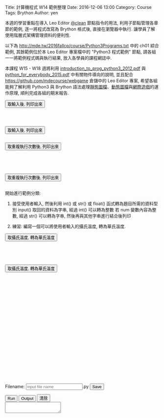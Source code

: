 Title: 計算機程式 W14 範例整理
Date: 2016-12-06 13:00
Category: Course
Tags: Brython
Author: yen

本週的學習重點在導入 Leo Editor <a href="http://leoeditor.com/tutorial-programming.html">@clean</a> 節點指令的用法, 利用子節點管理各章節的範例, 逐一將程式改寫為 Brython 格式後, 直接在瀏覽器中執行. 讓學員了解使用階層式架構管理資料的便利性.

<!-- PELICAN_END_SUMMARY -->

以下為 <a href="http://mde.tw/2016fallcp/course/Python3Programs.txt">http://mde.tw/2016fallcp/course/Python3Programs.txt</a> 中的 ch01 綜合範例, 其餘範例位於本 Leo Editor 專案檔中的 "Python3 程式範例" 節點, 請各組一一將範例程式碼與執行結果, 放入各學員的課程網誌中.

本課程 W15 - W18 週將利用 <a href="./../course/introduction_to_prog_python3_2012.pdf">introduction_to_prog_python3_2012.pdf</a> 與 <a href="./../course/python_for_everybody_2015.pdf">python_for_everybody_2015.pdf</a> 中有關物件導向的說明, 並且配合 <a href="https://github.com/mdecourse/webgame">https://github.com/mdecourse/webgame</a> 倉儲中的 Leo Editor 專案, 希望各組能夠了解利用 Python3 與 Brython 語法處理<a href="http://mde.tw/webgame/bs.html">靜態圖檔</a>、<a href="http://mde.tw/webgame/bunny.html">動態圖檔</a>與<a href="http://mde.tw/webgame/spacewar.html">網際遊戲</a>的運作原理, 順利完成各組的期末報告.

<!-- 導入 FileSaver -->
<script type="text/javascript" src="./../course/FileSaver.min.js"></script>

<!-- 導入 Brython 標準程式庫 -->

<script type="text/javascript" 
    src="https://cdn.rawgit.com/brython-dev/brython/master/www/src/brython_dist.js">
</script>

<!-- 啟動 Brython -->
<script>
window.onload=function(){
brython(1);
}
</script>
<!-- ch01 基本的列印與輸入函式 -->
<script type="text/python3">
from browser import document
from browser import alert

'''
    # 利用 input() 取得使用者輸入, 然後進行資料處理或運算後, 列出結果
    #01-01.py
    print ("Hello World!")
    #01-02.py
    thetext = input("Enter some text ")
    print ("This is what you entered:")
    print (thetext)
    #01-03.py
    # Note that \n within quote marks forces a new line to be printed
    thetext = input("Enter some text\n")
    print ("This is what you entered:")
    print (thetext)
    #01-04.py
    prompt  = "Enter a some text "
    thetext = input(prompt)
    print ("This is what you entered:")
    print (thetext)
'''

def get_input(ev):
    the_input= input("請輸入")
    alert("輸入為:"+str(the_input))

document['ch01'].bind('click',get_input)
</script>
<button id="ch01">取輸入後, 列印出來</button>

<pre class="brush: python">
<script type="text/python3">
from browser import document
from browser import alert

def get_input(ev):
    the_input= input("請輸入")
    alert("輸入為:"+str(the_input))

document['ch01'].bind('click',get_input)
</script>
<button id="ch01">取輸入後, 列印出來</button>
</pre>
<!-- 重複迴圈與 input() 練習 -->

<div id="container"></div>
<script type="text/python3">
from browser import document as doc
from browser import html
container = doc['container']

def numPrint(ev):
    mystring = ""
    num = input("請輸入重複執行次數:")
    #for i in range(1, 11):
    for i in range(1, int(num)+1):
        mystring += str(i) + ": hello mde" + html.BR()
    container <= mystring

doc['w13'].bind('click',numPrint)
</script>
<button id="w13">取重複執行次數後, 列印出來</button>

<pre class="brush: python">
<div id="container"></div>
<script type="text/python3">
from browser import document as doc
from browser import html
# 利用 document 根據 div 標註 id 設為 container 變數
container = doc['container']

# 因為此函式與滑鼠互動, 需要 event 當作輸入
def numPrint(ev):
    mystring = ""
    num = input("請輸入重複執行次數:")
    #for i in range(1, 11):
    for i in range(1, int(num)+1):
        mystring += str(i) + ": hello mde" + html.BR()
    container <= mystring

# 與 id 為 'w13' 對應的 button 綁定, 且滑鼠 click 後, 呼叫 numPrint 函式執行
doc['w13'].bind('click',numPrint)
</script>
<button id="w13">取重複執行次數後, 列印出來</button>
</pre>

開始進行範例分類:

1. 接受使用者輸入, 然後利用 int() 或 str() 或 float() 函式轉為題目所需的資料型別
input() 取回的資料為字串, 經過 int() 可以轉為整數
若 num 變數內容為整數, 經過 str() 可以轉為字串, 然後再與其他字串進行結合後列印

2. 練習: 編寫一個可以將使用者輸入的攝氏溫度, 轉為華氏溫度.

<div id="temperature"></div>
<script type="text/python3">
from browser import document as doc
from browser import html
# 利用 document 根據 div 標註 id 設為 container 變數
container = doc['temperature']

# 因為此函式與滑鼠互動, 需要 event 當作輸入
def convTemp(event):
    mystring = ""
    cdegree = input("請輸入攝氏溫度:")
    fdegree = float(cdegree)*9/5 + 32
    output_string = "攝氏 " + str(cdegree) + "度=華氏 " + str(fdegree) + "度" + html.BR()
    container <= output_string

# 與 id 為 'w13-1' 對應的 button 綁定, 且滑鼠 click 後, 呼叫 convTemp 函式執行
doc['w13-1'].bind('click',convTemp)
</script>
<button id="w13-1">取攝氏溫度, 轉為華氏溫度</button>

<pre class="brush: python">
<div id="temperature"></div>
<script type="text/python3">
from browser import document as doc
from browser import html
# 利用 document 根據 div 標註 id 設為 container 變數
container = doc['temperature']

# 因為此函式與滑鼠互動, 需要 event 當作輸入
def convTemp(event):
    mystring = ""
    cdegree = input("請輸入攝氏溫度:")
    fdegree = float(cdegree)*9/5 + 32
    output_string = "攝氏 " + str(cdegree) + "度=華氏 " + str(fdegree) + "度" + html.BR()
    container <= output_string

# 與 id 為 'w13-1' 對應的 button 綁定, 且滑鼠 click 後, 呼叫 convTemp 函式執行
doc['w13-1'].bind('click',convTemp)
</script>
<button id="w13-1">取攝氏溫度, 轉為華氏溫度</button>
</pre>
<script src="./../ace/ace.js" type="text/javascript" charset="utf-8"></script>
<script src="./../ace/ext-language_tools.js" type="text/javascript" charset="utf-8"></script>
<script src="./../ace/mode-python3.js" type="text/javascript" charset="utf-8"></script>
<script src="./../ace/snippets/python.js" type="text/javascript" charset="utf-8"></script>
<!-- 請注意, 這裡使用 Javascript 將 localStorage["py_src"] 中存在近端瀏覽器的程式碼, 由使用者決定存檔名稱-->
<script type="text/javascript">
function doSave(){
    var blob = new Blob([localStorage["py_src"]], {type: "text/plain;charset=utf-8"});
    filename = document.getElementById('filename').value
    saveAs(blob, filename+".py");
}
</script>

<script type="text/python3" id="script1">
import sys
import time
import traceback
import javascript

from browser import document as doc, window, alert

has_ace = True
try:
    editor = window.ace.edit("editor")
    session = editor.getSession()
    session.setMode("ace/mode/python")

    editor.setOptions({
     'enableLiveAutocompletion': True,
     'enableSnippets': True,
     'highlightActiveLine': False,
     'highlightSelectedWord': True
    })
except:
    from browser import html
    editor = html.TEXTAREA(rows=20, cols=70)
    doc["editor"] <= editor
    def get_value(): return editor.value
    def set_value(x):editor.value = x
    editor.getValue = get_value
    editor.setValue = set_value
    has_ace = False

if hasattr(window, 'localStorage'):
    from browser.local_storage import storage
else:
    storage = None

def reset_src():
    if storage is not None and "py_src" in storage:
        editor.setValue(storage["py_src"])
    else:
        editor.setValue('for i in range(10):\n\tprint(i)')
    editor.scrollToRow(0)
    editor.gotoLine(0)

def reset_src_area():
    if storage and "py_src" in storage:
        editor.value = storage["py_src"]
    else:
        editor.value = 'for i in range(10):\n\tprint(i)'

class cOutput:

    def __init__(self,target):
        self.target = doc[target]
    def write(self,data):
        self.target.value += str(data)
        

#if "console" in doc:
sys.stdout = cOutput("console")
sys.stderr = cOutput("console")

def to_str(xx):
    return str(xx)

info = sys.implementation.version
doc['version'].text = 'Brython %s.%s.%s' % (info.major, info.minor, info.micro)

output = ''

def show_console(ev):
    doc["console"].value = output
    doc["console"].cols = 60
    doc["console"].rows = 10

# load a Python script
def load_script(evt):
    _name = evt.target.value + '?foo=%s' % time.time()
    editor.setValue(open(_name).read())

# run a script, in global namespace if in_globals is True
def run(*args):
    global output
    doc["console"].value = ''
    src = editor.getValue()
    if storage is not None:
       storage["py_src"] = src

    t0 = time.perf_counter()
    try:
        #ns = {'__name__':'__main__'}
        ns = {'__name__':'editor'}
        exec(src, ns)
        state = 1
    except Exception as exc:
        traceback.print_exc(file=sys.stderr)
        state = 0
    output = doc["console"].value

    print('<completed in %6.2f ms>' % ((time.perf_counter() - t0) * 1000.0))
    return state

if has_ace:
    reset_src()
else:
    reset_src_area()
    
def clear_console(ev):
    doc["console"].value = ""

doc['run'].bind('click',run)
doc['show_console'].bind('click',show_console)
doc['clear_console'].bind('click',clear_console)
</script>

<div id="version"></div>
<br />
<div id="editor" style="width:600px;height:300px;"></div>
<br />
<!-- 以下的表單與按鈕與前面的 Javascript doSave 函式互相配合 -->
<form>
    <label>Filename: <input type="text" id="filename" placeholder="input file name"/>.py</label>
    <input type="submit" value="Save" onclick="doSave();"/>
</form>
<button id="run">Run</button>
<button id="show_console">Output</button>
<button id="clear_console">清除</button>
<div style="width:100%;height:100%;">
<textarea id="console" autocomplete="off"></textarea>
</div>
<div id="common"></div>

<script type="text/python3">
from browser import document as doc
import script1

def ex1(ev):
    script1.editor.setValue('''for i in range(10):
    print(i)
    ''')
    script1.editor.scrollToRow(0)
    script1.editor.gotoLine(0)
doc['ex1'].bind('click',ex1)
</script><a id="ex1">ex1</a> - 簡單的 for 迴圈範例

<script type="text/python3">
from browser import document as doc
import script1

def ex2(ev):
    script1.editor.setValue('''#溫度轉換程式
from browser import document as doc

# 因為此函式與滑鼠互動, 需要 event 當作輸入
def convTemp():
    mystring = ""
    cdegree = input("請輸入攝氏溫度:")
    fdegree = float(cdegree)*9/5 + 32
    output_string = "攝氏 " + str(cdegree) + "度=華氏 " + str(fdegree) + "度" 
    # 利用 print() 將轉換結果送到 console 區
    print(output_string)

#直接呼叫 convTemp() 執行
convTemp()
    ''')
    script1.editor.scrollToRow(0)
    script1.editor.gotoLine(0)
doc['ex2'].bind('click',ex2)
</script><a id="ex2">ex2</a> - input() 與函式定義進行溫度轉換

<!-- 請注意, 在 <script> 標註前一定要至少空一行 -->
<script type="text/python3">
from browser import document as doc
import script1

def ex3(ev):
    script1.editor.setValue('''# this is a comment
import math  # imports make code from other modules available

# code blocks are initiated by a trailing colon followed by indented lines
class Circle:                          # define a class
    def __init__(self, radius):   # constructor with parameter radius
        self.radius = radius      # store the parameter in a class variable

    def get_area(self):            # define a function that belongs to the class
        return math.pi*self.radius*self.radius

# code that is not in a class is executed immediately
for i in range(1, 10):
    # bitwise operation - https://wiki.python.org/moin/BitwiseOperators
    if (i & 1) == 0:
        continue
    circle = Circle(i)              # create an instance
    print("A circle with radius {0} has area {1:0.2f}".format(
        i, circle.get_area()      # `print` writes output to the console
    ))
    ''')
    script1.editor.scrollToRow(0)
    script1.editor.gotoLine(0)
doc['ex3'].bind('click',ex3)
</script>
<a id="ex3">ex3</a> - 基本的物件導向範例

<script type="text/python3">
from browser import document as doc
import script1

def ex4(ev):
    script1.editor.setValue('''#ex4
from browser.local_storage import storage
# 列出 py_src 對應的儲存內容
print(storage["py_src"])
# 接著將要使用 FileSaver.js 將內容存在 local 區
# https://github.com/eligrey/FileSaver.js/
# https://eligrey.com/demos/FileSaver.js/
    ''')
    script1.editor.scrollToRow(0)
    script1.editor.gotoLine(0)
doc['ex4'].bind('click',ex4)
</script><a id="ex4">ex4</a> - 將程式在近端存檔

<script type="text/python3">
# source: http://homepages.math.uic.edu/~jan/mcs507f13/index.html
from browser import document as doc
import script1

def exz(ev):
    script1.editor.setValue('''#四連桿機構的物件導向模型
 
"""
The main program to test the class prompts the user for n,
a number of angles, and then prints the coordinates for the
five joints that define the mechanism.
"""
 
from math import cos, sin, pi, sqrt
 
class FourBar(object):
    """
    A 4-bar mechanism is determined by five parameters:
    (1) a : the length of the horizontal bar,
    (2) L : the length of the crank,
    (3) R : the length of the bar attached to the crank,
    (4) r : the length of the bar to the right,
    (5) b : the length of the bar to the coupler.
    The mechanism is driven by a crank, with angle t,
    and we use c = cos(t) and s = sin(t).
    The value of t determines the state of the mechanism.
    """
 
    def __init__(self, a=100, L=50, R=125, r=125, b=125, t=pi/2):
        """
        Initializes a 4-bar mechanism with the 5 given lengths
        and sets the state of the 4-bar to the angle t.
        Default values are for the Chebyshev mechanism.
        """
        self.flat = a    # (0,a) is joint
        self.crank = L   # length of the crank
        self.top = R     # length of bar attached to crank
        self.right = r   # length of the right bar
        self.coupler = b # length of bar to the coupler
        self.angle = t   # state of the 4-bar
 
    def z1(self):
        """
        Returns the value of L^2+a^2-2*a*L*c.
        """
        a = self.flat
        L = self.crank
        c = cos(self.angle)
        v = L**2 + a**2 - 2.0*a*L*c
        return v
 
    def z2(self):
        """
        Returns the value of -L*R^2*s+L^3*s+L*s*r^2+a^2*L*s-2*L^2*s*c*a.
        """
        a = self.flat
        L = self.crank
        R = self.top
        r = self.right
        c = cos(self.angle)
        s = sin(self.angle)
        v = -L*R**2*s+L**3*s+L*s*r**2+a**2*L*s-2*L**2*s*c*a
        return v
 
    def z3(self):
        """
        Returns the value of the square root of the discriminant:
           sqrt(-2*L^2*R^2*s^2*a^2-2*L^2*R^2*s^2*r^2+2*a^4*R^2-a^2*r^4
             +L^6*s^2-L^2*R^4+2*L^4*R^2+2*L^4*r^2-L^2*r^4-7*L^4*a^2
             -7*L^2*a^4-L^6-a^6+6*L^4*s^2*a^2+4*L^3*R^2*s^2*c*a
             -4*L^5*s^2*c*a-2*L^2*s^2*r^2*a^2-2*L^4*R^2*s^2+L^2*s^2*r^4
             +5*a^4*L^2*s^2+2*L^2*r^2*R^2+6*L^5*a*c+4*L^2*a^2*R^2
             +4*L^2*r^2*a^2+20*L^3*c*a^3+2*a^2*r^2*R^2+4*L^3*s^2*r^2*c*a
             -12*a^3*L^3*s^2*c+4*L^4*s^2*c^2*a^2-8*L^3*a*R^2*c-8*L^3*a*r^2*c
             -8*a^3*R^2*L*c-8*a^3*r^2*L*c-a^2*R^4+2*a^4*r^2+6*a^5*L*c
             -8*a^2*L^4*c^2-8*a^4*L^2*c^2+2*a*L*c*R^4+2*a*L*c*r^4
             +8*a^2*L^2*c^2*R^2+8*a^2*L^2*c^2*r^2-2*L^4*s^2*r^2
             +L^2*R^4*s^2-4*a*L*c*r^2*R^2)
        If the argument of the sqrt is negative, zero is returned.
        """
        a = self.flat
        L = self.crank
        c = cos(self.angle)
        s = sin(self.angle)
        R = self.top
        r = self.right
        v = -2.0*L**2*R**2*s**2*a**2-2*L**2*R**2*s**2*r**2+2*a**4*R**2 \
            -a**2*r**4+L**6*s**2-L**2*R**4+2*L**4*R**2+2*L**4*r**2-L**2*r**4 \
            -7*L**4*a**2-7*L**2*a**4-L**6-a**6+6*L**4*s**2*a**2 \
            +4*L**3*R**2*s**2*c*a-4*L**5*s**2*c*a-2*L**2*s**2*r**2*a**2 \
            -2*L**4*R**2*s**2+L**2*s**2*r**4 +5*a**4*L**2*s**2 \
            +2*L**2*r**2*R**2+6*L**5*a*c+4*L**2*a**2*R**2 \
            +4*L**2*r**2*a**2+20*L**3*c*a**3+2*a**2*r**2*R**2 \
            +4*L**3*s**2*r**2*c*a-12*a**3*L**3*s**2*c+4*L**4*s**2*c**2*a**2 \
            -8*L**3*a*R**2*c-8*L**3*a*r**2*c-8*a**3*R**2*L*c-8*a**3*r**2*L*c \
            -a**2*R**4+2*a**4*r**2+6*a**5*L*c-8*a**2*L**4*c**2 \
            -8*a**4*L**2*c**2+2*a*L*c*R**4+2*a*L*c*r**4 \
            +8*a**2*L**2*c**2*R**2+8*a**2*L**2*c**2*r**2-2*L**4*s**2*r**2 \
            +L**2*R**4*s**2-4*a*L*c*r**2*R**2
        if v < 0:
            return 0
        else:
            return sqrt(v)
 
    def y1p(self):
        """
        Returns the value of (1/2)*(z2+z3)/z1.
        """
        v = (self.z2()+self.z3())/(2*self.z1())
        return v
 
    def y1m(self):
        """
        Returns the value of (1/2)*(z2-z3)/z1.
        """
        v = (self.z2()-self.z3())/(2*self.z1())
        return v
 
    def x(self, y):
        """
        Returns the value of (1/2)*(-a^2+r^2+L^2-R^2-2*y*L*s)/(-a+L*c).
        """
        a = self.flat
        L = self.crank
        c = cos(self.angle)
        s = sin(self.angle)
        R = self.top
        r = self.right
        x_den = 2*(-a+L*c)
        x_num = -a**2+r**2+L**2-R**2-2*y*L*s
        v = x_num/x_den
        return v
 
    def connector_point(self):
        """
        Returns coordinates of connector point.
        For complex values (0, 0) is returned.
        """
        try:
            y1pv = self.y1p()
            x1pv = self.x(y1pv)
            return (x1pv, y1pv)
        except:
            return (0, 0)
 
    def coupler_point(self):
        """
        Returns the coordinates of the coupler point.
        """
        t = self.angle
        L = self.crank
        ax = L*cos(t)
        ay = L*sin(t)
        p = self.connector_point()
        dx = p[0] - ax
        dy = p[1] - ay
        b = self.coupler
        if dx == 0:
            x = ax
            y = p[1] + b
        else:
            v = sqrt(dx*dx + dy*dy)
            x = p[0] + b*dx/v
            y = p[1] + b*dy/v
        return (x, y)
 
    def joints(self):
        """
        Returns the list of the coordinates of the
        five joints that define the mechanism.
        """
        L = [(0, 0), (self.flat, 0)]
        t = self.angle
        L.append((self.crank*cos(t), self.crank*sin(t)))
        L.append(self.connector_point())
        L.append(self.coupler_point())
        return L
 
    def print_joints(self):
        """
        Prints the coordinates for the joints.
        """
        L = self.joints()
        s = "%.2f " % self.angle
        for p in L:
            s = s + "(%5.1f, %5.1f)" % p
        print(s)
 
    def track_path(self):
        """
        Computes coordinates of points along a path
        tracked by the coupler point.
        """
        n = int(input('give number of samples = '))
        h = 2*pi/n
        for i in range(0, n):
            self.print_joints()
            self.angle = self.angle + h
            if self.angle > 2*pi:
                self.angle = self.angle - 2*pi
 
def main():
    """
    Evaluates the formulas for the coupler of the 4-bar mechanism
    for values corresponding to the Chebyshev mechanism.
    """
    fbr = FourBar()
    fbr.track_path()

main()
    ''')
    script1.editor.scrollToRow(0)
    script1.editor.gotoLine(0)
doc['exz'].bind('click',exz)
</script><a id="exz">exz</a> - fourbar 連桿機構運動路徑計算
<script type="text/python3">
from browser import document
from browser import alert
</script>
